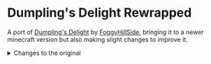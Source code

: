 # Dumpling's Delight Rewrapped
A port of [Dumpling's Delight](https://modrinth.com/mod/dumplings-delight) by [FoggyHillSide](https://modrinth.com/user/FoggyHillside), bringing it to a newer minecraft version but also making slight changes to improve it.

<details>
<summary>Changes to the original</summary>

- toned down wonton food value
- rabbit meat dumpling now takes either rabbit meat or foot instead of both
- chinese cabbage and garlic can be re-crafted from their leaves and cloves respectively
- crops and dumplings now compostable
- villagers and wandering traders can trade crops and seeds (configurable)
- using 'c' namespace tags
- [Serene Seasons](https://modrinth.com/mod/serene-seasons) support
- config for crops appearing as chest loot
- some advancement adjustments

</details>